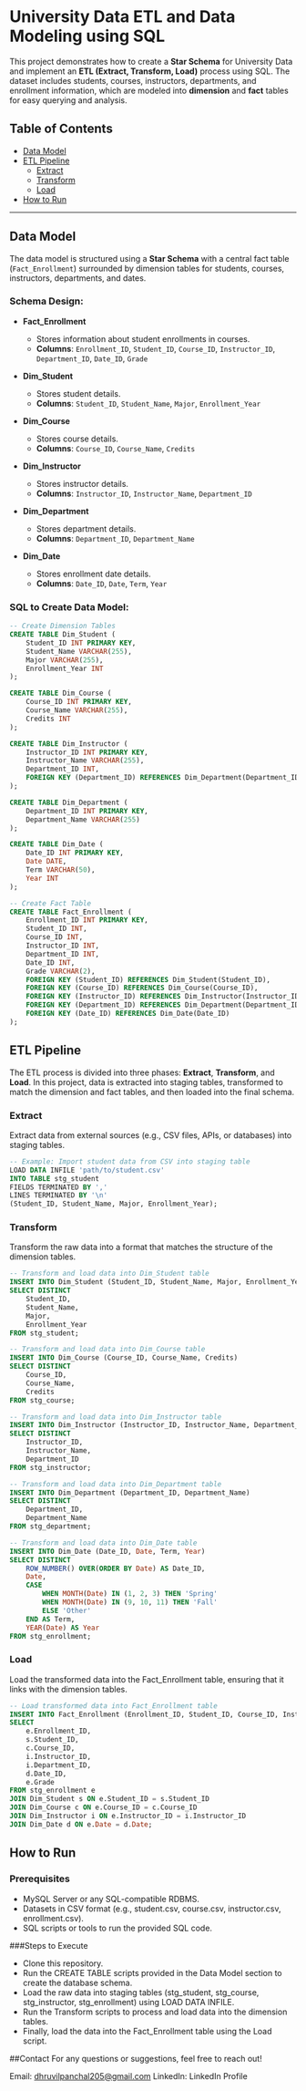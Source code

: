 # University Data ETL and Data Modeling using SQL

This project demonstrates how to create a **Star Schema** for University Data and implement an **ETL (Extract, Transform, Load)** process using SQL. The dataset includes students, courses, instructors, departments, and enrollment information, which are modeled into **dimension** and **fact** tables for easy querying and analysis.

## Table of Contents
- [Data Model](#data-model)
- [ETL Pipeline](#etl-pipeline)
  - [Extract](#extract)
  - [Transform](#transform)
  - [Load](#load)
- [How to Run](#how-to-run)

---

## Data Model

The data model is structured using a **Star Schema** with a central fact table (`Fact_Enrollment`) surrounded by dimension tables for students, courses, instructors, departments, and dates.

### Schema Design:

- **Fact_Enrollment**
    - Stores information about student enrollments in courses.
    - **Columns**: `Enrollment_ID`, `Student_ID`, `Course_ID`, `Instructor_ID`, `Department_ID`, `Date_ID`, `Grade`

- **Dim_Student**
    - Stores student details.
    - **Columns**: `Student_ID`, `Student_Name`, `Major`, `Enrollment_Year`

- **Dim_Course**
    - Stores course details.
    - **Columns**: `Course_ID`, `Course_Name`, `Credits`

- **Dim_Instructor**
    - Stores instructor details.
    - **Columns**: `Instructor_ID`, `Instructor_Name`, `Department_ID`

- **Dim_Department**
    - Stores department details.
    - **Columns**: `Department_ID`, `Department_Name`

- **Dim_Date**
    - Stores enrollment date details.
    - **Columns**: `Date_ID`, `Date`, `Term`, `Year`

### SQL to Create Data Model:

```sql
-- Create Dimension Tables
CREATE TABLE Dim_Student (
    Student_ID INT PRIMARY KEY,
    Student_Name VARCHAR(255),
    Major VARCHAR(255),
    Enrollment_Year INT
);

CREATE TABLE Dim_Course (
    Course_ID INT PRIMARY KEY,
    Course_Name VARCHAR(255),
    Credits INT
);

CREATE TABLE Dim_Instructor (
    Instructor_ID INT PRIMARY KEY,
    Instructor_Name VARCHAR(255),
    Department_ID INT,
    FOREIGN KEY (Department_ID) REFERENCES Dim_Department(Department_ID)
);

CREATE TABLE Dim_Department (
    Department_ID INT PRIMARY KEY,
    Department_Name VARCHAR(255)
);

CREATE TABLE Dim_Date (
    Date_ID INT PRIMARY KEY,
    Date DATE,
    Term VARCHAR(50),
    Year INT
);

-- Create Fact Table
CREATE TABLE Fact_Enrollment (
    Enrollment_ID INT PRIMARY KEY,
    Student_ID INT,
    Course_ID INT,
    Instructor_ID INT,
    Department_ID INT,
    Date_ID INT,
    Grade VARCHAR(2),
    FOREIGN KEY (Student_ID) REFERENCES Dim_Student(Student_ID),
    FOREIGN KEY (Course_ID) REFERENCES Dim_Course(Course_ID),
    FOREIGN KEY (Instructor_ID) REFERENCES Dim_Instructor(Instructor_ID),
    FOREIGN KEY (Department_ID) REFERENCES Dim_Department(Department_ID),
    FOREIGN KEY (Date_ID) REFERENCES Dim_Date(Date_ID)
);
```

## ETL Pipeline

The ETL process is divided into three phases: **Extract**, **Transform**, and **Load**. In this project, data is extracted into staging tables, transformed to match the dimension and fact tables, and then loaded into the final schema.

### Extract

Extract data from external sources (e.g., CSV files, APIs, or databases) into staging tables.

```sql
-- Example: Import student data from CSV into staging table
LOAD DATA INFILE 'path/to/student.csv'
INTO TABLE stg_student
FIELDS TERMINATED BY ','
LINES TERMINATED BY '\n'
(Student_ID, Student_Name, Major, Enrollment_Year);
```

### Transform

Transform the raw data into a format that matches the structure of the dimension tables.

```sql
-- Transform and load data into Dim_Student table
INSERT INTO Dim_Student (Student_ID, Student_Name, Major, Enrollment_Year)
SELECT DISTINCT
    Student_ID,
    Student_Name,
    Major,
    Enrollment_Year
FROM stg_student;

-- Transform and load data into Dim_Course table
INSERT INTO Dim_Course (Course_ID, Course_Name, Credits)
SELECT DISTINCT
    Course_ID,
    Course_Name,
    Credits
FROM stg_course;

-- Transform and load data into Dim_Instructor table
INSERT INTO Dim_Instructor (Instructor_ID, Instructor_Name, Department_ID)
SELECT DISTINCT
    Instructor_ID,
    Instructor_Name,
    Department_ID
FROM stg_instructor;

-- Transform and load data into Dim_Department table
INSERT INTO Dim_Department (Department_ID, Department_Name)
SELECT DISTINCT
    Department_ID,
    Department_Name
FROM stg_department;

-- Transform and load data into Dim_Date table
INSERT INTO Dim_Date (Date_ID, Date, Term, Year)
SELECT DISTINCT
    ROW_NUMBER() OVER(ORDER BY Date) AS Date_ID,
    Date,
    CASE
        WHEN MONTH(Date) IN (1, 2, 3) THEN 'Spring'
        WHEN MONTH(Date) IN (9, 10, 11) THEN 'Fall'
        ELSE 'Other'
    END AS Term,
    YEAR(Date) AS Year
FROM stg_enrollment;
```

### Load

Load the transformed data into the Fact_Enrollment table, ensuring that it links with the dimension tables.

```sql
-- Load transformed data into Fact_Enrollment table
INSERT INTO Fact_Enrollment (Enrollment_ID, Student_ID, Course_ID, Instructor_ID, Department_ID, Date_ID, Grade)
SELECT
    e.Enrollment_ID,
    s.Student_ID,
    c.Course_ID,
    i.Instructor_ID,
    i.Department_ID,
    d.Date_ID,
    e.Grade
FROM stg_enrollment e
JOIN Dim_Student s ON e.Student_ID = s.Student_ID
JOIN Dim_Course c ON e.Course_ID = c.Course_ID
JOIN Dim_Instructor i ON e.Instructor_ID = i.Instructor_ID
JOIN Dim_Date d ON e.Date = d.Date;
```

## How to Run

### Prerequisites
- MySQL Server or any SQL-compatible RDBMS.
- Datasets in CSV format (e.g., student.csv, course.csv, instructor.csv, enrollment.csv).
- SQL scripts or tools to run the provided SQL code.

###Steps to Execute
- Clone this repository.
- Run the CREATE TABLE scripts provided in the Data Model section to create the database schema.
- Load the raw data into staging tables (stg_student, stg_course, stg_instructor, stg_enrollment) using LOAD DATA INFILE.
- Run the Transform scripts to process and load data into the dimension tables.
- Finally, load the data into the Fact_Enrollment table using the Load script.

##Contact
For any questions or suggestions, feel free to reach out!

Email: dhruvilpanchal205@gmail.com
LinkedIn: LinkedIn Profile
